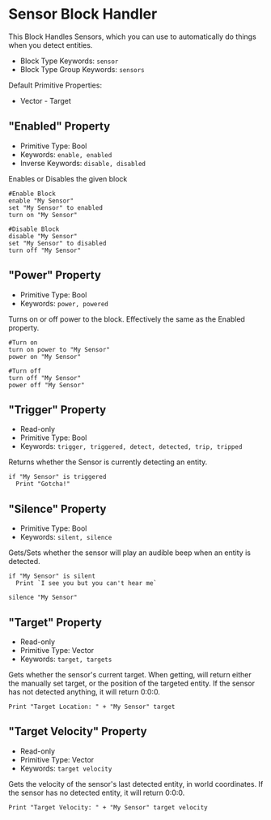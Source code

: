 ﻿# Sensor Block Handler
This Block Handles Sensors, which you can use to automatically do things when you detect entities.

* Block Type Keywords: ```sensor```
* Block Type Group Keywords: ```sensors```

Default Primitive Properties:
* Vector - Target

## "Enabled" Property
* Primitive Type: Bool
* Keywords: ```enable, enabled```
* Inverse Keywords: ```disable, disabled```

Enables or Disables the given block

```
#Enable Block
enable "My Sensor"
set "My Sensor" to enabled
turn on "My Sensor"

#Disable Block
disable "My Sensor"
set "My Sensor" to disabled
turn off "My Sensor"
```

## "Power" Property
* Primitive Type: Bool
* Keywords: ```power, powered```

Turns on or off power to the block.  Effectively the same as the Enabled property.

```
#Turn on
turn on power to "My Sensor"
power on "My Sensor"

#Turn off
turn off "My Sensor"
power off "My Sensor"
```

## "Trigger" Property
* Read-only
* Primitive Type: Bool
* Keywords: ```trigger, triggered, detect, detected, trip, tripped```

Returns whether the Sensor is currently detecting an entity.

```
if "My Sensor" is triggered
  Print "Gotcha!"
```

## "Silence" Property
* Primitive Type: Bool
* Keywords: ```silent, silence```

Gets/Sets whether the sensor will play an audible beep when an entity is detected.

```
if "My Sensor" is silent
  Print `I see you but you can't hear me`

silence "My Sensor"
```

## "Target" Property
* Read-only
* Primitive Type: Vector
* Keywords: ```target, targets```

Gets whether the sensor's current target.  When getting, will return either the manually set target, or the position of the targeted entity.  If the sensor has not detected anything, it will return 0:0:0.

```
Print "Target Location: " + "My Sensor" target
```

## "Target Velocity" Property
* Read-only
* Primitive Type: Vector
* Keywords: ```target velocity```

Gets the velocity of the sensor's last detected entity, in world coordinates.  If the sensor has no detected entity, it will return 0:0:0.

```
Print "Target Velocity: " + "My Sensor" target velocity
```